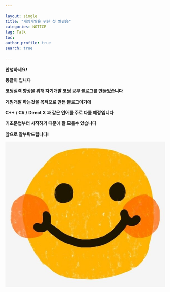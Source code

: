 ```yaml
---

layout: single
title: "게임개발을 위한 첫 발걸음"
categories: NOTICE
tag: Talk
toc: 
author_profile: true
search: true

---
```


**안녕하세요!**

**동글이 입니다**

**코딩실력 향상을 위해 자기개발 코딩 공부 블로그를 만들었습니다**

**게임개발 하는것을 목적으로 만든 블로그이기에**

**C++ / C# / Direct X 과 같은 언어를 주로 다룰 예정입니다**

**기초문법부터 시작하기 때문에 잘 모를수 있습니다**

**앞으로 잘부탁드립니다!**





![smile](https://github.com/Heo-jaehyeon/Heo-jaehyeon.github.io/blob/master/images/smile.jpg?raw=true)
